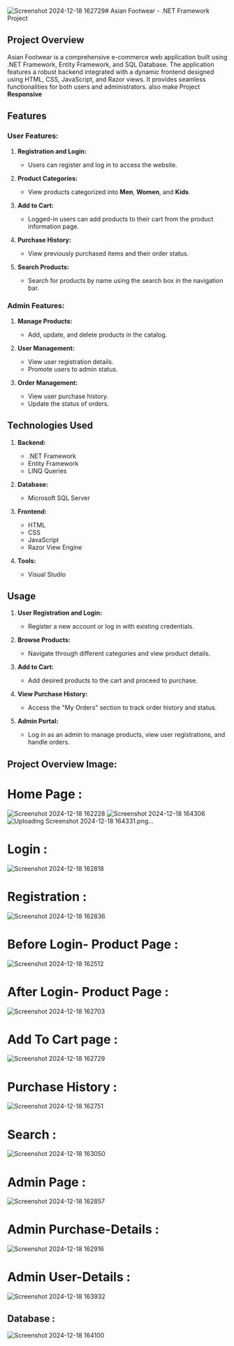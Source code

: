 ![Screenshot 2024-12-18 162729](https://github.com/user-attachments/assets/a3072bb9-f642-46a4-868f-7bdbaa631f6d)# Asian Footwear - .NET Framework Project

## Project Overview
Asian Footwear is a comprehensive e-commerce web application built using .NET Framework, Entity Framework, and SQL Database.
The application features a robust backend integrated with a dynamic frontend designed using HTML, CSS, JavaScript, and Razor views.
It provides seamless functionalities for both users and administrators. also make Project **Responsive**

## Features

### User Features:
1. **Registration and Login:**
   - Users can register and log in to access the website.

2. **Product Categories:**
   - View products categorized into **Men**, **Women**, and **Kids**.

3. **Add to Cart:**
   - Logged-in users can add products to their cart from the product information page.

4. **Purchase History:**
   - View previously purchased items and their order status.

5. **Search Products:**
   - Search for products by name using the search box in the navigation bar.

### Admin Features:
1. **Manage Products:**
   - Add, update, and delete products in the catalog.

2. **User Management:**
   - View user registration details.
   - Promote users to admin status.

3. **Order Management:**
   - View user purchase history.
   - Update the status of orders.

## Technologies Used
1. **Backend:**
   - .NET Framework
   - Entity Framework
   - LINQ Queries

2. **Database:**
   - Microsoft SQL Server

3. **Frontend:**
   - HTML
   - CSS
   - JavaScript
   - Razor View Engine

4. **Tools:**
   - Visual Studio

## Usage
1. **User Registration and Login:**
   - Register a new account or log in with existing credentials.

2. **Browse Products:**
   - Navigate through different categories and view product details.

3. **Add to Cart:**
   - Add desired products to the cart and proceed to purchase.

4. **View Purchase History:**
   - Access the "My Orders" section to track order history and status.

5. **Admin Portal:**
   - Log in as an admin to manage products, view user registrations, and handle orders.

## Project Overview Image:
# Home Page :
![Screenshot 2024-12-18 162228](https://github.com/user-attachments/assets/bf120657-8f5c-4989-b621-37a5ff47d3fb)
![Screenshot 2024-12-18 164306](https://github.com/user-attachments/assets/13713ba0-3f99-4f94-9844-40f5afc938dc)
![Uploading Screenshot 2024-12-18 164331.png…]()


# Login :
![Screenshot 2024-12-18 162818](https://github.com/user-attachments/assets/1736bd79-797f-415c-ba6e-50a066e3e7dd)


# Registration :
![Screenshot 2024-12-18 162836](https://github.com/user-attachments/assets/e7c4f2bf-764e-40d0-8913-9749fc7f46a2)


# Before Login- Product Page :
![Screenshot 2024-12-18 162512](https://github.com/user-attachments/assets/63be5b0d-c0ad-4824-b721-de10fbddf64e)


# After Login- Product Page :
![Screenshot 2024-12-18 162703](https://github.com/user-attachments/assets/7b4150e5-f002-4b11-9e8c-d8cbf4cbea6e)


# Add To Cart page :
![Screenshot 2024-12-18 162729](https://github.com/user-attachments/assets/8192ee7d-56db-4451-ba33-6181ab7232df)


# Purchase History :
![Screenshot 2024-12-18 162751](https://github.com/user-attachments/assets/c0f6e7da-174d-461c-bc43-9cca2e6e6f69)


# Search :
![Screenshot 2024-12-18 163050](https://github.com/user-attachments/assets/a0e6db50-4da8-4c5e-9b44-de8e3d8fed94)


# Admin Page :
![Screenshot 2024-12-18 162857](https://github.com/user-attachments/assets/91cf310c-67f5-4c3d-acff-c9310a566145)


# Admin Purchase-Details :
![Screenshot 2024-12-18 162916](https://github.com/user-attachments/assets/7908627d-de64-4781-8b8b-568bdcb32baa)


# Admin User-Details :
![Screenshot 2024-12-18 163932](https://github.com/user-attachments/assets/20eea18e-bd52-45dc-9315-9898e15a6424)

## Database :
![Screenshot 2024-12-18 164100](https://github.com/user-attachments/assets/62668187-6c01-49d5-9a31-a502128450a4)


